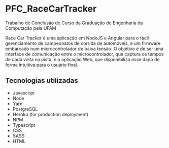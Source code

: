 # PFC_RaceCarTracker
Trabalho de Conclusão de Curso da Graduação de Engenharia da Computação pela UFAM

Race Car Tracker é uma aplicação em NodeJS e Angular para o fácil gerenciamento de campeonatos de corrida de automóveis, e um firmware embarcado num microcontrolador de baixa tensão. 
O objetivo é de ser uma interface de comunicação entre o microcontrolador, que captura os tempos de cada volta na pista, e a aplicação Web, que disponibiliza
esse dado de forma intuitiva para o usuário final.

## Tecnologias utilizadas
 * Javascript
 * Node
 * Yarn 
 * PostgreSQL
 * Heroku (for production deployment)
 * NPM
 * Typescript
 * CSS
 * SASS
 * HTML


